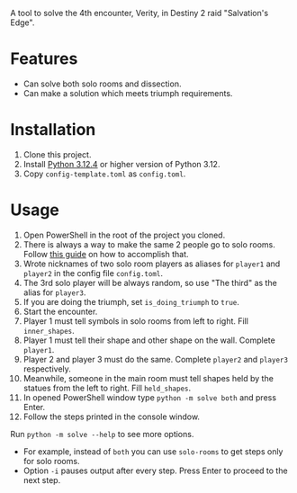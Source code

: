 A tool to solve the 4th encounter, Verity, in Destiny 2 raid "Salvation's Edge".

# Features

- Can solve both solo rooms and dissection.
- Can make a solution which meets triumph requirements.

# Installation

1. Clone this project.
2. Install [Python 3.12.4](https://www.python.org/downloads/release/python-3124/)
   or higher version of Python 3.12.
3. Copy `config-template.toml` as `config.toml`.

# Usage

1. Open PowerShell in the root of the project you cloned.
2. There is always a way to make the same 2 people go to solo rooms.
   Follow [this guide](https://www.reddit.com/r/raidsecrets/comments/1duz6qp/manipulating_who_goes_top_and_bottom_in_the/)
   on how to accomplish that.
3. Wrote nicknames of two solo room players as aliases
   for `player1` and `player2` in the config file `config.toml`.
4. The 3rd solo player will be always random, so use "The third" as the alias for `player3`.
5. If you are doing the triumph, set `is_doing_triumph` to `true`.
6. Start the encounter.
7. Player 1 must tell symbols in solo rooms from left to right. Fill `inner_shapes`.
8. Player 1 must tell their shape and other shape on the wall. Complete `player1`.
9. Player 2 and player 3 must do the same. Complete `player2` and `player3` respectively.
10. Meanwhile, someone in the main room must tell shapes held by the statues from the left to right.
    Fill `held_shapes`.
11. In opened PowerShell window type `python -m solve both` and press Enter.
12. Follow the steps printed in the console window.

Run `python -m solve --help` to see more options.

- For example, instead of `both` you can use `solo-rooms` to get steps only for solo rooms.
- Option `-i` pauses output after every step. Press Enter to proceed to the next step.
